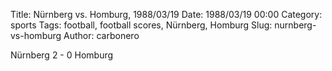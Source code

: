 Title: Nürnberg vs. Homburg, 1988/03/19
Date: 1988/03/19 00:00
Category: sports
Tags: football, football scores, Nürnberg, Homburg
Slug: nurnberg-vs-homburg
Author: carbonero


Nürnberg 2 - 0 Homburg
